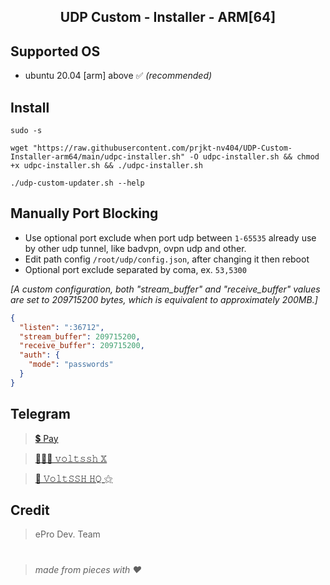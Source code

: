 <h2 align="center">UDP Custom - Installer - ARM[64]<h2>


## Supported OS
- ubuntu 20.04 [arm] above ✅ _(recommended)_


## Install
```
sudo -s
``` 
```
wget "https://raw.githubusercontent.com/prjkt-nv404/UDP-Custom-Installer-arm64/main/udpc-installer.sh" -O udpc-installer.sh && chmod +x udpc-installer.sh && ./udpc-installer.sh
```
```
./udp-custom-updater.sh --help
```


## Manually Port Blocking

 * Use optional port exclude when port udp between ```1-65535``` already use by other udp tunnel, like badvpn, ovpn udp and other.
 * Edit path config ```/root/udp/config.json```, after changing it then reboot
 * Optional port exclude separated by coma, ex. ```53,5300```

_[A custom configuration, both "stream_buffer" and "receive_buffer" values are set to 209715200 bytes, which is equivalent to approximately 200MB.]_
```json
{
  "listen": ":36712",
  "stream_buffer": 209715200,
  "receive_buffer": 209715200,
  "auth": {
    "mode": "passwords"
  }
}

```

## Telegram 
 > [💲 Pay](https://t.me/voltverifybot)

 > [👨🏽‍💻 𝚟𝚘𝚕𝚝𝚜𝚜𝚑 𝕏](https://t.me/voltsshx)

 > [📣 𝚅𝚘𝚕𝚝𝚂𝚂𝙷 𝙷𝚀 ⚝](https://t.me/voltsshhq)

## Credit
 > ePro Dev. Team

#
  > _made from pieces with ❤️_
#